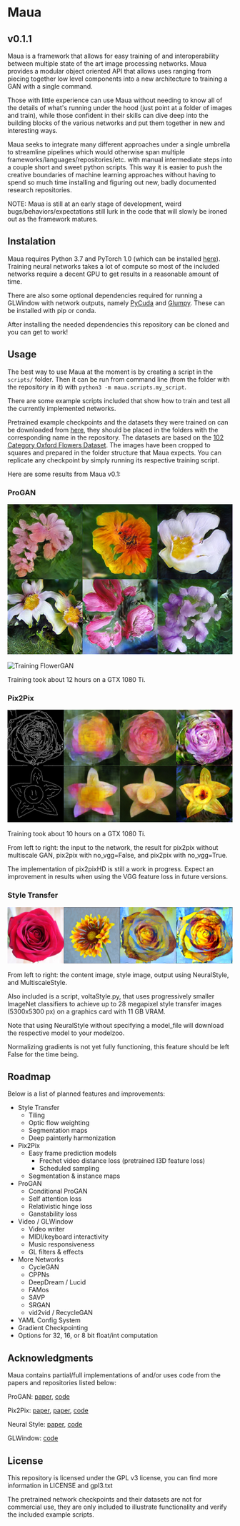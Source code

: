# Maua
## v0.1.1

Maua is a framework that allows for easy training of and interoperability between multiple state of the art image processing networks. Maua provides a modular object oriented API that allows uses ranging from piecing together low level components into a new architecture to training a GAN with a single command.

Those with little experience can use Maua without needing to know all of the details of what's running under the hood (just point at a folder of images and train), while those confident in their skills can dive deep into the building blocks of the various networks and put them together in new and interesting ways.

Maua seeks to integrate many different approaches under a single umbrella to streamline pipelines which would otherwise span multiple frameworks/languages/repositories/etc. with manual intermediate steps into a couple short and sweet python scripts. This way it is easier to push the creative boundaries of machine learning approaches without having to spend so much time installing and figuring out new, badly documented research repositories.

NOTE: Maua is still at an early stage of development, weird bugs/behaviors/expectations still lurk in the code that will slowly be ironed out as the framework matures.


## Instalation

Maua requires Python 3.7 and PyTorch 1.0 (which can be installed [here](https://pytorch.org/get-started/locally/)). Training neural networks takes a lot of compute so most of the included networks require a decent GPU to get results in a reasonable amount of time.

There are also some optional dependencies required for running a GLWindow with network outputs, namely [PyCuda](https://wiki.tiker.net/PyCuda) and [Glumpy](https://glumpy.github.io/). These can be installed with pip or conda.

After installing the needed dependencies this repository can be cloned and you can get to work!


## Usage

The best way to use Maua at the moment is by creating a script in the `scripts/` folder. Then it can be run from command line (from the folder with the repository in it) with `python3 -m maua.scripts.my_script`.

There are some example scripts included that show how to train and test all the currently implemented networks.

Pretrained example checkpoints and the datasets they were trained on can be downloaded from [here](https://drive.google.com/open?id=1ZuGi6o2cxvgeu3M5NotmfI7kWB-oxulL), they should be placed in the folders with the corresponding name in the repository. The datasets are based on the [102 Category Oxford Flowers Dataset](http://www.robots.ox.ac.uk/~vgg/data/flowers/). The images have been cropped to squares and prepared in the folder structure that Maua expects. You can replicate any checkpoint by simply running its respective training script.

Here are some results from Maua v0.1:

### ProGAN
![Latent Bouquet](output/progan_samples.jpg?raw=true "Latent Bouquet")

![Training FlowerGAN](output/progan_train.gif?raw=true "Training FlowerGAN")

Training took about 12 hours on a GTX 1080 Ti.

### Pix2Pix
![Edges2Flowers](output/pix2pix_samples.jpg?raw=true "Edges2Flowers")

Training took about 10 hours on a GTX 1080 Ti.

From left to right: the input to the network, the result for pix2pix without multiscale GAN, pix2pix with no_vgg=False, and pix2pix with no_vgg=True.

The implementation of pix2pixHD is still a work in progress. Expect an improvement in results when using the VGG feature loss in future versions.

### Style Transfer
![Stylish Rose](output/style_transfer_samples.jpg?raw=true "Stylish Rose")

From left to right: the content image, style image, output using NeuralStyle, and MultiscaleStyle.

Also included is a script, voltaStyle.py, that uses progressively smaller ImageNet classifiers to achieve up to 28 megapixel style transfer images (5300x5300 px) on a graphics card with 11 GB VRAM.

Note that using NeuralStyle without specifying a model_file will download the respective model to your modelzoo.

Normalizing gradients is not yet fully functioning, this feature should be left False for the time being.


## Roadmap

Below is a list of planned features and improvements:

- Style Transfer
    - Tiling
    - Optic flow weighting
    - Segmentation maps
	- Deep painterly harmonization
- Pix2Pix
    - Easy frame prediction models
        - Frechet video distance loss (pretrained I3D feature loss)
        - Scheduled sampling
    - Segmentation & instance maps
- ProGAN
    - Conditional ProGAN
	- Self attention loss
	- Relativistic hinge loss
	- Ganstability loss
- Video / GLWindow
    - Video writer
    - MIDI/keyboard interactivity
    - Music responsiveness
    - GL filters & effects
- More Networks
    - CycleGAN
    - CPPNs
    - DeepDream / Lucid
    - FAMos
	- SAVP
	- SRGAN
	- vid2vid / RecycleGAN
- YAML Config System
- Gradient Checkpointing
- Options for 32, 16, or 8 bit float/int computation


## Acknowledgments

Maua contains partial/full implementations of and/or uses code from the papers and repositories listed below:

ProGAN: [paper](https://arxiv.org/abs/1710.10196), [code](https://github.com/akanimax/pro_gan_pytorch)

Pix2Pix: [paper](https://arxiv.org/abs/1611.07004), [paper](https://arxiv.org/abs/1711.11585), [code](https://github.com/junyanz/pytorch-CycleGAN-and-pix2pix)

Neural Style: [paper](https://arxiv.org/abs/1508.06576), [code](https://github.com/ProGamerGov/neural-style-pt)

GLWindow: [code](https://gist.github.com/victor-shepardson/5b3d3087dc2b4817b9bffdb8e87a57c4)


## License

This repository is licensed under the GPL v3 license, you can find more information in LICENSE and gpl3.txt

The pretrained network checkpoints and their datasets are not for commercial use, they are only included to illustrate functionality and verify the included example scripts.

